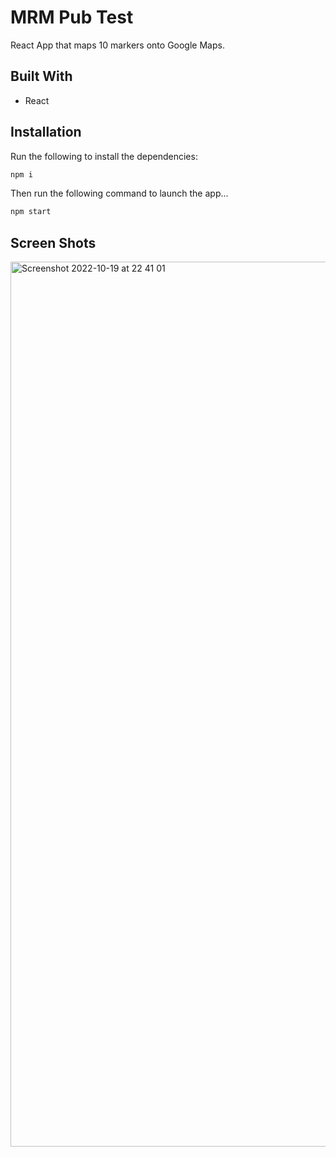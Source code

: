 # MRM Pub Test

React App that maps 10 markers onto Google Maps.

## Built With

* React

## Installation

Run the following to install the dependencies:
```bash
npm i
```

Then run the following command to launch the app...
```bash
npm start
```

## Screen Shots
<img width="1416" alt="Screenshot 2022-10-19 at 22 41 01" src="https://user-images.githubusercontent.com/77475964/196816217-dcc20476-6e19-4125-8acf-57ed2f53a07b.png">
